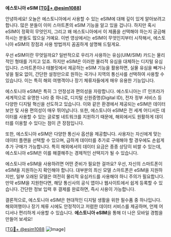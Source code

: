 **에스토니아 eSIM [[TG💪+ @esim1088](https://t.me/s/esim1088)]**

안녕하세요! 오늘은 에스토니아에서 사용할 수 있는 eSIM에 대해 깊이 있게 알아보려고 합니다. 많은 분들이 이미 스마트폰의 eSIM 기능을 알고 있을 겁니다. 하지만 혹시 eSIM이 정확히 무엇인지, 그리고 왜 에스토니아에서 이 제품을 선택해야 하는지 궁금해하시는 분들도 많으실 거예요. 이번 영상에서는 eSIM이 무엇인지부터 시작해서, 에스토니아 eSIM의 장점과 사용 방법까지 꼼꼼하게 설명해 드릴게요.

우선 eSIM이란 무엇일까요? 일반적으로 우리가 사용하는 유심(UIM/SIM) 카드는 물리적인 형태를 가지고 있죠. 하지만 eSIM은 이러한 물리적 유심을 대체하는 디지털 유심입니다. 스마트폰이나 태블릿에서 제공하는 eSIM 기능을 활용하면, 실물 유심을 빼거나 넣을 필요 없이, 간단한 설정만으로 원하는 국가나 지역의 통신사를 선택하여 사용할 수 있습니다. 이는 특히 해외 여행객이나 장기 체류자들에게 매우 유용한 기능입니다.

에스토니아 eSIM은 특히 그 안정성과 편의성을 자랑합니다. 에스토니아는 IT 인프라가 세계적으로 유명한 나라 중 하나로, 디지털 신원증명(Digital ID), 전자 정부 서비스 등 다양한 디지털 혁신을 선도하고 있습니다. 이와 같은 환경에서 제공되는 eSIM은 데이터 보안 및 사용 편의성이 매우 뛰어납니다. 또한, 에스토니아 eSIM은 전 세계 어디서든 데이터를 사용할 수 있는 글로벌 네트워크를 지원하기 때문에, 해외에서도 원활하게 데이터를 이용할 수 있다는 점이 큰 장점입니다.

또한, 에스토니아 eSIM은 다양한 통신사 옵션을 제공합니다. 사용자는 자신에게 맞는 데이터 플랜을 선택할 수 있으며, 급하게 데이터를 추가로 구매해야 할 경우에도 손쉽게 추가 구매가 가능합니다. 특히 해외에서의 데이터 요금은 종종 상당히 비쌀 수 있는데, 에스토니아 eSIM은 이를 해결해주는 경제적인 선택지가 될 수 있습니다.

에스토니아 eSIM을 사용하려면 어떤 준비가 필요한 걸까요? 우선, 자신의 스마트폰이 eSIM을 지원하는지 확인해야 합니다. 대부분의 최신 모델 스마트폰은 eSIM을 지원하지만, 일부 오래된 모델은 여전히 물리적 유심카드를 사용해야 하니 주의가 필요합니다. 만약 eSIM을 지원한다면, 해당 통신사의 공식 앱이나 웹사이트에서 쉽게 등록할 수 있습니다. 간단한 정보 입력 후 결제를 완료하면, 즉시 사용이 가능합니다.

결론적으로, 에스토니아 eSIM은 현대적인 디지털 생활을 위한 필수품 중 하나입니다. 해외여행이나 장기 체류 시에도 안정적이고 저렴한 데이터 서비스를 제공하며, 언제 어디서나 편리하게 사용할 수 있습니다. **에스토니아 eSIM**을 통해 더 나은 모바일 경험을 만들어 보세요!

[[TG💪+ @esim1088](https://t.me/s/esim1088) ![Image](https://i.postimg.cc/Y0z9fWf4/image.png)]